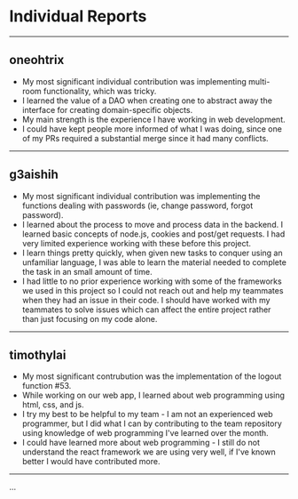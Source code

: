 # Individual Reports

-----

## oneohtrix

 * My most significant individual contribution was implementing multi-room functionality, which was tricky.
 * I learned the value of a DAO when creating one to abstract away the interface for creating domain-specific objects.
 * My main strength is the experience I have working in web development.
 * I could have kept people more informed of what I was doing, since one of my PRs required a substantial merge since it had many conflicts.

----

## g3aishih

 * My most significant individual contribution was implementing the functions dealing with passwords (ie, change password, forgot password).
 * I learned about the process to move and process data in the backend. I learned basic concepts of node.js, cookies and post/get requests. I had very limited experience working with these before this project.
 * I learn things pretty quickly, when given new tasks to conquer using an unfamiliar language, I was able to learn the material needed to complete the task in an small amount of time.
 * I had little to no prior experience working with some of the frameworks we used in this project so I could not reach out and help my teammates when they had an issue in their code. I should have worked with my teammates to solve issues which can affect the entire project rather than just focusing on my code alone.

----

## timothylai

* My most significant contrubution was the implementation of the logout function #53.
* While working on our web app, I learned about web programming using html, css, and js.
* I try my best to be helpful to my team - I am not an experienced web programmer, but I did what I can by contributing to the team repository using knowledge of web programming I've learned over the month.
* I could have learned more about web programming - I still do not understand the react framework we are using very well, if I've known better I would have contributed more.


----

...


